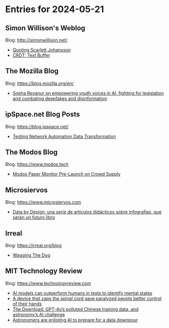 # Entries for 2024-05-21
## Simon Willison's Weblog 
Blog: http://simonwillison.net/ 

- [Quoting Scarlett Johansson](https://simonwillison.net/2024/May/20/scarlett-johansson/#atom-everything)
- [CRDT: Text Buffer](https://simonwillison.net/2024/May/20/crdt-text-buffer/#atom-everything)
## The Mozilla Blog 
Blog: https://blog.mozilla.org/en/ 

- [Sneha Revanur on empowering youth voices in AI, fighting for legislation and combating deepfakes and disinformation](https://blog.mozilla.org/en/internet-culture/sneha-revanur-rise-25-mozilla-tech-policy/)
## ipSpace.net Blog Posts 
Blog: https://blog.ipspace.net/ 

- [Testing Network Automation Data Transformation](https://blog.ipspace.net/2024/05/network-automation-testing.html?utm_source=atom_feed)
## The Modos Blog 
Blog: https://www.modos.tech 

- [Modos Paper Monitor Pre-Launch on Crowd Supply](https://www.modos.tech/blog/modos-paper-monitor-pre-launch-on-crowd-supply)
## Microsiervos 
Blog: https://www.microsiervos.com 

- [Data by Design: una serie de artículos didácticos sobre infografías, que serán un futuro libro](https://www.microsiervos.com/archivo/arte-y-diseno/data-by-design-articulos-didacticos-infografia-futuro-libro.html)
## Irreal 
Blog: https://irreal.org/blog 

- [Wagging The Dog](https://irreal.org/blog/?p=12186)
## MIT Technology Review 
Blog: https://www.technologyreview.com 

- [AI models can outperform humans in tests to identify mental states](https://www.technologyreview.com/2024/05/20/1092681/ai-models-can-outperform-humans-in-tests-to-identify-mental-states/)
- [A device that zaps the spinal cord gave paralyzed people better control of their hands](https://www.technologyreview.com/2024/05/20/1092688/noninvasive-spinal-stimulation-trial-hands/)
- [The Download: GPT-4o’s polluted Chinese training data, and astronomy’s AI challenge](https://www.technologyreview.com/2024/05/20/1092676/the-download-gpt-4os-polluted-chinese-training-data-and-astronomys-ai-challenge/)
- [Astronomers are enlisting AI to prepare for a data downpour](https://www.technologyreview.com/2024/05/20/1092636/astronomers-are-enlisting-ai-to-prepare-for-a-data-downpour/)